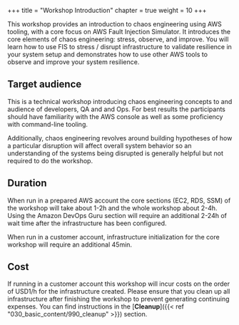 +++
title = "Workshop Introduction"
chapter = true
weight = 10
+++

This workshop provides an introduction to chaos engineering using AWS tooling, with a core focus on AWS Fault Injection Simulator. It introduces the core elements of chaos engineering: stress, observe, and improve. You will learn how to use FIS to stress / disrupt infrastructure to validate resilience in your system setup and demonstrates how to use other AWS tools to observe and improve your system resilience.

## Target audience

This is a technical workshop introducing chaos engineering concepts to and audience of developers, QA and and Ops. For best results the participants should have familiarity with the AWS console as well as some proficiency with command-line tooling. 

Additionally, chaos engineering revolves around building hypotheses of how a particular disruption will affect overall system behavior so an understanding of the systems being disrupted is generally helpful but not required to do the workshop.

## Duration

When run in a prepared AWS account the core sections (EC2, RDS, SSM) of the workshop will take about 1-2h and the whole workshop about 2-4h. Using the Amazon DevOps Guru section will require an additional 2-24h of wait time after the infrastructure has been configured.

When run in a customer account, infrastructure initialization for the core workshop will require an additional 45min. 

## Cost

If running in a customer account this workshop will incur costs on the order of USD1/h for the infrastructure created. Please ensure that you clean up all infrastructure after finishing the workshop to prevent generating continuing expenses. You can find instructions in the [**Cleanup**]({{< ref "030_basic_content/990_cleanup" >}}) section. 
